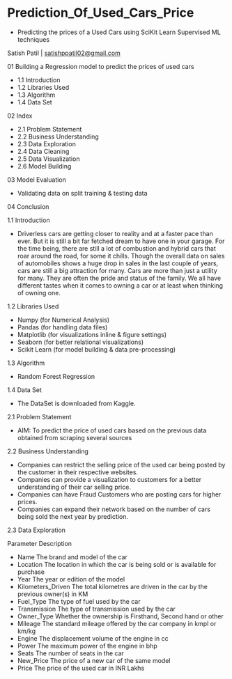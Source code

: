 # Prediction_Of_Used_Cars_Price

- Predicting the prices of a Used Cars using SciKit Learn Supervised ML techniques

Satish Patil | satishppatil02@gmail.com

01 Building a Regression model to predict the prices of used cars

- 1.1 Introduction
- 1.2 Libraries Used
- 1.3 Algorithm
- 1.4 Data Set



02 Index
 - 2.1 Problem Statement
 - 2.2 Business Understanding
 - 2.3 Data Exploration
 - 2.4 Data Cleaning
 - 2.5 Data Visualization
 - 2.6 Model Building

03 Model Evaluation
- Validating data on split training & testing data

04 Conclusion


1.1 Introduction
- Driverless cars are getting closer to reality and at a faster pace than ever. But it is still a bit far fetched dream to have one in your garage. For the time being, there are still a lot of combustion and hybrid cars that roar around the road, for some it chills. Though the overall data on sales of automobiles shows a huge drop in sales in the last couple of years, cars are still a big attraction for many. Cars are more than just a utility for many. They are often the pride and status of the family. We all have different tastes when it comes to owning a car or at least when thinking of owning one.

1.2 Libraries Used
- Numpy (for Numerical Analysis)
- Pandas (for handling data files)
- Matplotlib (for visualizations inline & figure settings)
- Seaborn (for better relational visualizations)
- Scikit Learn (for model building & data pre-processing)

1.3 Algorithm
- Random Forest Regression

1.4 Data Set
- The DataSet is downloaded from Kaggle.

2.1 Problem Statement
- AIM: To predict the price of used cars based on the previous data obtained from scraping several sources

2.2 Business Understanding
- Companies can restrict the selling price of the used car being posted by the customer in their respective websites.
- Companies can provide a visualization to customers for a better understanding of their car selling price.
- Companies can have Fraud Customers who are posting cars for higher prices.
- Companies can expand their network based on the number of cars being sold the next year by prediction.

2.3 Data Exploration

Parameter                  	Description
- Name	                   The brand and model of the car
- Location	               The location in which the car is being sold or is available for purchase
- Year	                   The year or edition of the model
- Kilometers_Driven	      The total kilometres are driven in the car by the previous owner(s) in KM
- Fuel_Type	              The type of fuel used by the car
- Transmission	           The type of transmission used by the car
- Owner_Type	             Whether the ownership is Firsthand, Second hand or other
- Mileage	                The standard mileage offered by the car company in kmpl or km/kg
- Engine	                 The displacement volume of the engine in cc
- Power	                  The maximum power of the engine in bhp
- Seats	                  The number of seats in the car
- New_Price	              The price of a new car of the same model
- Price	                  The price of the used car in INR Lakhs












